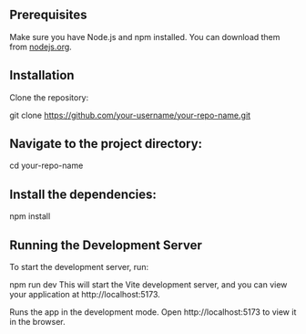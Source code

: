 ## Prerequisites
Make sure you have Node.js and npm installed. You can download them from [nodejs.org](https://nodejs.org).

## Installation
Clone the repository:

git clone https://github.com/your-username/your-repo-name.git

## Navigate to the project directory:

cd your-repo-name

## Install the dependencies:
npm install

## Running the Development Server
To start the development server, run:

npm run dev
This will start the Vite development server, and you can view your application at http://localhost:5173.

Runs the app in the development mode.
Open http://localhost:5173 to view it in the browser.
